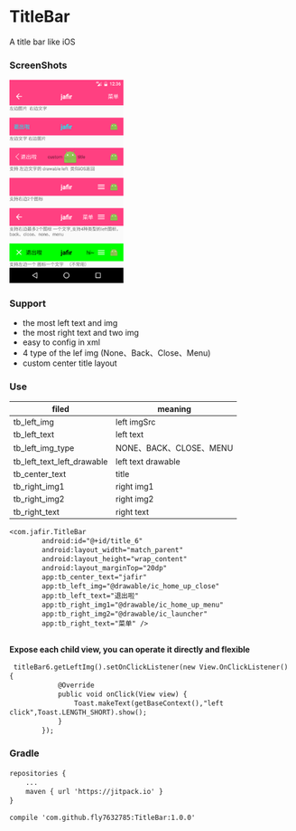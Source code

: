 # TitleBar
A title bar like iOS 


### ScreenShots
<img src="https://github.com/fly7632785/TitleBar/raw/master/screenShots/shot1.png" width="40%"/>

### Support 
- the most left text and img 
- the most right text and two img
- easy to config in xml
- 4 type of the lef img (None、Back、Close、Menu)
- custom center title layout


### Use
| filed                  |meaning                 |
| -------------          | --------------         |
| tb_left_img    |  left imgSrc   |
| tb_left_text    |  left text   |
| tb_left_img_type   |  NONE、BACK、CLOSE、MENU  |
| tb_left_text_left_drawable   |  left text drawable  |
| tb_center_text   |  title  |
| tb_right_img1   |  right img1  |
| tb_right_img2   |  right img2  |
| tb_right_text   |  right text  |

```
<com.jafir.TitleBar
        android:id="@+id/title_6"
        android:layout_width="match_parent"
        android:layout_height="wrap_content"
        android:layout_marginTop="20dp"
        app:tb_center_text="jafir"
        app:tb_left_img="@drawable/ic_home_up_close"
        app:tb_left_text="退出啦"
        app:tb_right_img1="@drawable/ic_home_up_menu"
        app:tb_right_img2="@drawable/ic_launcher"
        app:tb_right_text="菜单" />
        

```

**Expose each child view, you can operate it directly and flexible**

```
 titleBar6.getLeftImg().setOnClickListener(new View.OnClickListener() {
            @Override
            public void onClick(View view) {
                Toast.makeText(getBaseContext(),"left click",Toast.LENGTH_SHORT).show();
            }
        });
```


### Gradle
```
repositories {
	...
	maven { url 'https://jitpack.io' }
}
```
```
compile 'com.github.fly7632785:TitleBar:1.0.0'
```


